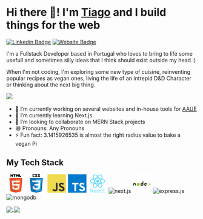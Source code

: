 
# Hi there 👋! I'm <a href="https://tiagocostadev.com">Tiago</a> and I build things for the web
[![Linkedin Badge](https://img.shields.io/badge/-tiagoagcosta-blue?style=flat&logo=Linkedin&logoColor=white&link=https://www.linkedin.com/in/tiagoagcosta/)](https://www.linkedin.com/in/tiagoagcosta/)
[![Website Badge](https://img.shields.io/badge/-tiagocostadev.com-47CCCC?style=flat&logo=Google-Chrome&logoColor=white&link=https://tiagocostadev.com)](https://tiagocostadev.com)

<p> I'm a Fullstack Developer based in Portugal who loves to bring to life some usefull and sometimes silly ideas that I think should exist outside my head :) </p>

<p> When I'm not coding, I'm exploring some new type of cuisine, reinventing popular recipes as vegan ones, living the life of an intrepid D&D Character or thinking about the next big thing. </p>

<img src="https://media3.giphy.com/media/e8hxrpXhsvzH5gqr6V/giphy.gif?cid=790b7611bf34dd8a418579d83c00d2a4ef7e862a4bec00b0&rid=giphy.gif&ct=s" />

- 🔭 I’m currently working on several websites and in-house tools for [AAUE](https://aaue.pt/)
- 🌱 I’m currently learning Next.js
- 👯 I’m looking to collaborate on MERN Stack projects
- 😄 Pronouns: Any Pronouns
- ⚡ Fun fact: 3.1415926535 is almost the right radius value to bake a vegan Pi

## My Tech Stack

<p align="left">
<img src="https://raw.githubusercontent.com/devicons/devicon/master/icons/html5/html5-original-wordmark.svg" alt="html5" width="50" height="50"/>
<img src="https://raw.githubusercontent.com/devicons/devicon/master/icons/css3/css3-original-wordmark.svg" alt="css3" width="50" height="50"/>
<img src="https://raw.githubusercontent.com/devicons/devicon/master/icons/javascript/javascript-original.svg" alt="javascript" width="50" height="50" />
<img src="https://raw.githubusercontent.com/devicons/devicon/master/icons/typescript/typescript-original.svg" alt="typescript" width="50" height="50" />
<img src="https://raw.githubusercontent.com/devicons/devicon/master/icons/react/react-original-wordmark.svg" alt="react" width="50" height="50" />
<img src="https://cdn.jsdelivr.net/gh/devicons/devicon/icons/nextjs/nextjs-line.svg" alt="next.js" width="50" height="50" />
<img src="https://raw.githubusercontent.com/devicons/devicon/master/icons/nodejs/nodejs-original-wordmark.svg" alt="nodejs" width="50" height="50" />
<img src="https://cdn.jsdelivr.net/gh/devicons/devicon/icons/express/express-original.svg" alt="express.js" width="50" height="50" />
<img src="https://cdn.jsdelivr.net/gh/devicons/devicon/icons/mongodb/mongodb-original-wordmark.svg" alt="mongodb"  width="50" height="50" />
</p>

<a href="https://github.com/anuraghazra/github-readme-stats" >
  <img align="center" width="380px" margin-right="100px" src="https://github-readme-stats.vercel.app/api?username=MrValraven&show_icons=true&theme=tokyonight" />
</a>
<a href="https://github.com/anuraghazra/convoychat">
  <img align="center" width="320px" src="https://github-readme-stats.vercel.app/api/top-langs/?username=MrValraven&layout=compact&theme=tokyonight" />
</a>

